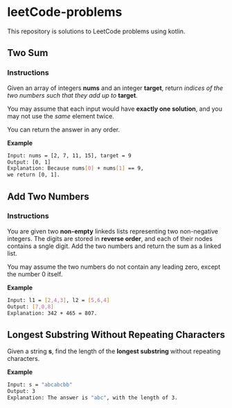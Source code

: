 # leetCode-problems
This repository is solutions to LeetCode problems using kotlin.

## Two Sum
### Instructions
Given an array of integers **nums** and an integer **target**, return _indices of the two numbers such that they add up to_ **target**.

You may assume that each input would have **exactly one solution**, and you may not use the _same_ element twice.

You can return the answer in any order.

**Example**
```sh
Input: nums = [2, 7, 11, 15], target = 9
Output: [0, 1]
Explanation: Because nums[0] + nums[1] == 9,
we return [0, 1].
```

## Add Two Numbers

### Instructions
You are given two **non-empty** linkeds lists representing two non-negative integers. The digits are stored in **reverse order**, and each of their nodes contains a sngle digit. Add the two numbers and return the sum as a linked list.

You may assume the two numbers do not contain any leading zero, except the number 0 itself.

**Example**
```sh
Input: l1 = [2,4,3], l2 = [5,6,4]
Output: [7,0,8]
Explanation: 342 + 465 = 807.
```

## Longest Substring Without Repeating Characters
Given a string **s**, find the length of the **longest substring** without repeating characters.

**Example**
```sh
Input: s = "abcabcbb"
Output: 3
Explanation: The answer is "abc", with the length of 3.
```
